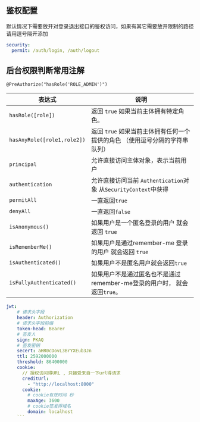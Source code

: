 ## 鉴权配置   
默认情况下需要放开对登录退出接口的鉴权访问，如果有其它需要放开限制的路径请用逗号隔开添加   
```yaml
security:
  permit: /auth/login, /auth/logout
```

 ## 后台权限判断常用注解         
 ```
 @PreAuthorize("hasRole('ROLE_ADMIN')")
 ```
 | 表达式                      | 说明                                                         |
 | --------------------------- | ------------------------------------------------------------ |
 | `hasRole([role])`           | 返回 `true` 如果当前主体拥有特定角色。                       |
 | `hasAnyRole([role1,role2])` | 返回 `true` 如果当前主体拥有任何一个提供的角色 （使用逗号分隔的字符串队列） |
 | `principal`                 | 允许直接访问主体对象，表示当前用户                           |
 | `authentication`            | 允许直接访问当前 `Authentication`对象 从`SecurityContext`中获得 |
 | `permitAll`                 | 一直返回`true`                                               |
 | `denyAll`                   | 一直返回`false`                                              |
 | `isAnonymous()`             | 如果用户是一个匿名登录的用户 就会返回 `true`                 |
 | `isRememberMe()`            | 如果用户是通过remember-me 登录的用户 就会返回 `true`         |
 | `isAuthenticated()`         | 如果用户不是匿名用户就会返回`true`                           |
 | `isFullyAuthenticated()`    | 如果用户不是通过匿名也不是通过remember-me登录的用户时， 就会返回`true`。 |
 
 
```yaml
jwt:
    # 请求头字段    
    header: Authorization
    # 请求头字段前缀    
    token-head: Bearer
    # 签发人    
    sign: PKAQ
    # 签发密钥    
    secert: aHR0cDovL3BrYXEub3Jn
    ttl: 2592000000
    threshold: 86400000
    cookie:
      // 授权访问得URL , 只接受来自一下url得请求
      creditUrl:
        - "http://localhost:8000"
      cookie:
        # cookie有效时间 秒      
        maxAge: 3600
        # cookie签发得域名         
        domain: localhost
    ```